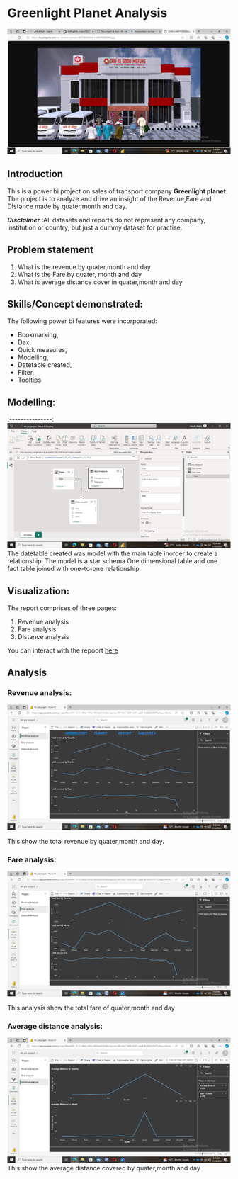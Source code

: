 # Greenlight Planet Analysis
![](https://github.com/Abutujj/first-project/blob/main/cover_image.png)

## Introduction
This is a power bi project on sales of transport company **Greenlight planet**.
The project is to analyze and drive an insight of the Revenue,Fare and Distance made by quater,month and day.

**_Disclaimer_** :All datasets and reports do not represent any company, institution or country, but just a dummy dataset for practise.

## Problem statement
1. What is the revenue by quater,month and day
2. What is the Fare by quater, month and day
3. What is average distance cover in quater,month and day

## Skills/Concept demonstrated:
The following power bi features were incorporated:
- Bookmarking,
- Dax,
- Quick measures,
- Modelling,
- Datetable created,
- Filter,
- Tooltips

## Modelling:
:---------------:
![](https://github.com/Abutujj/first-project/blob/main/Data_modeling.png)
The datetable created was model with the main table inorder to create a relationship.
The model is a star schema
One dimensional table and one fact table joined with one-to-one relationship

## Visualization:
The report comprises of three pages:
1. Revenue analysis
2. Fare analysis
3. Distance analysis

You can interact with the repoort [here](https://app.powerbi.com/groups/f8ee5491-3113-486d-995d-9956b4330d8e/reports/3f914fa7-905f-4491-aab9-8df0d533f575/ReportSection?experience=power-bi)

## Analysis

### Revenue analysis:

![](https://github.com/Abutujj/first-project/blob/main/Revenue_analysis.png)

This show the total revenue by quater,month and day.

### Fare analysis:

![](https://github.com/Abutujj/first-project/blob/main/Fare_analysis.png)

This analysis show the total fare of quater,month and day

### Average distance analysis:

![](https://github.com/Abutujj/first-project/blob/main/Distance_analysis.png)
This show the average distance covered by quater,month and day



